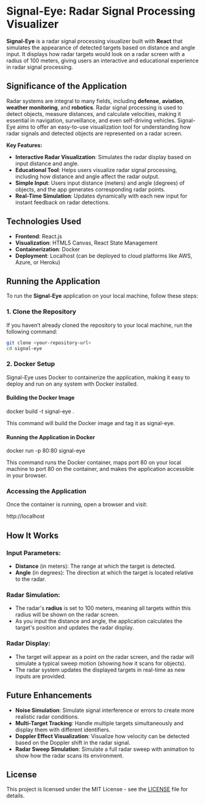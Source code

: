 # Signal-Eye: Radar Signal Processing Visualizer

**Signal-Eye** is a radar signal processing visualizer built with **React** that simulates the appearance of detected targets based on distance and angle input. It displays how radar targets would look on a radar screen with a radius of 100 meters, giving users an interactive and educational experience in radar signal processing.

## Significance of the Application

Radar systems are integral to many fields, including **defense**, **aviation**, **weather monitoring**, and **robotics**. Radar signal processing is used to detect objects, measure distances, and calculate velocities, making it essential in navigation, surveillance, and even self-driving vehicles. Signal-Eye aims to offer an easy-to-use visualization tool for understanding how radar signals and detected objects are represented on a radar screen.

**Key Features:**

- **Interactive Radar Visualization**: Simulates the radar display based on input distance and angle.
- **Educational Tool**: Helps users visualize radar signal processing, including how distance and angle affect the radar output.
- **Simple Input**: Users input distance (meters) and angle (degrees) of objects, and the app generates corresponding radar points.
- **Real-Time Simulation**: Updates dynamically with each new input for instant feedback on radar detections.

## Technologies Used

- **Frontend**: React.js
- **Visualization**: HTML5 Canvas, React State Management
- **Containerization**: Docker
- **Deployment**: Localhost (can be deployed to cloud platforms like AWS, Azure, or Heroku)

## Running the Application

To run the **Signal-Eye** application on your local machine, follow these steps:

### 1. Clone the Repository

If you haven’t already cloned the repository to your local machine, run the following command:

```bash
git clone <your-repository-url>
cd signal-eye
```

### 2. Docker Setup

Signal-Eye uses Docker to containerize the application, making it easy to deploy and run on any system with Docker installed.

#### Building the Docker Image

docker build -t signal-eye .

This command will build the Docker image and tag it as signal-eye.

#### Running the Application in Docker

docker run -p 80:80 signal-eye

This command runs the Docker container, maps port 80 on your local machine to port 80 on the container, and makes the application accessible in your browser.

### Accessing the Application

Once the container is running, open a browser and visit:

http://localhost

## How It Works

### Input Parameters:

- **Distance** (in meters): The range at which the target is detected.
- **Angle** (in degrees): The direction at which the target is located relative to the radar.

### Radar Simulation:

- The radar's **radius** is set to 100 meters, meaning all targets within this radius will be shown on the radar screen.
- As you input the distance and angle, the application calculates the target's position and updates the radar display.

### Radar Display:

- The target will appear as a point on the radar screen, and the radar will simulate a typical sweep motion (showing how it scans for objects).
- The radar system updates the displayed targets in real-time as new inputs are provided.

## Future Enhancements

- **Noise Simulation**: Simulate signal interference or errors to create more realistic radar conditions.
- **Multi-Target Tracking**: Handle multiple targets simultaneously and display them with different identifiers.
- **Doppler Effect Visualization**: Visualize how velocity can be detected based on the Doppler shift in the radar signal.
- **Radar Sweep Simulation**: Simulate a full radar sweep with animation to show how the radar scans its environment.

## License

This project is licensed under the MIT License - see the [LICENSE](LICENSE) file for details.
